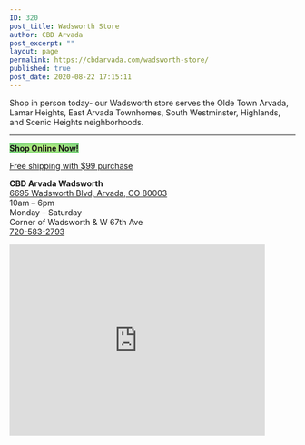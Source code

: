 ```yaml
---
ID: 320
post_title: Wadsworth Store
author: CBD Arvada
post_excerpt: ""
layout: page
permalink: https://cbdarvada.com/wadsworth-store/
published: true
post_date: 2020-08-22 17:15:11
---
```

<!-- wp:paragraph -->
<p>Shop in person today- our Wadsworth store serves the Olde Town Arvada, Lamar Heights, East Arvada Townhomes, South Westminster, Highlands, and Scenic Heights neighborhoods.</p>
<!-- /wp:paragraph -->

<!-- wp:separator -->
<hr class="wp-block-separator"/>
<!-- /wp:separator -->

<!-- wp:buttons {"align":"center"} -->
<div class="wp-block-buttons aligncenter"><!-- wp:button {"style":{"color":{"gradient":"radial-gradient(rgb(202,248,128) 0%,rgb(113,206,126) 100%)"}},"className":"is-style-outline"} -->
<div class="wp-block-button is-style-outline"><a class="wp-block-button__link has-background" style="background:radial-gradient(rgb(202,248,128) 0%,rgb(113,206,126) 100%)"><strong>Shop Online Now!</strong></a></div>
<!-- /wp:button --></div>
<!-- /wp:buttons -->

<!-- wp:paragraph {"align":"center"} -->
<p class="has-text-align-center"><a href="https://cbdarvada.com/shop-online-now/">Free shipping with $99 purchase</a></p>
<!-- /wp:paragraph -->

<!-- wp:paragraph -->
<p><strong>CBD Arvada Wadsworth</strong><br><a href="https://g.page/cbdarvadashaman?share">6695 Wadsworth Blvd, Arvada, CO 80003</a><br>10am – 6pm<br>Monday – Saturday<br>Corner of Wadsworth &amp; W 67th Ave<br><a href="tel: 7205832793">720-583-2793</a></p>
<!-- /wp:paragraph -->

<!-- wp:html -->
<iframe src="https://www.google.com/maps/embed?pb=!1m18!1m12!1m3!1d3064.4923684563882!2d-105.0819785443939!3d39.818377200512636!2m3!1f0!2f0!3f0!3m2!1i1024!2i768!4f13.1!3m3!1m2!1s0x876b89c573695847%3A0x167967353e6700b6!2sCBD%20Arvada%20American%20Shaman!5e0!3m2!1sen!2sus!4v1582486760915!5m2!1sen!2sus" width="450" height="337" frameborder="0" style="border:0;" allowfullscreen=""></iframe>
<!-- /wp:html -->